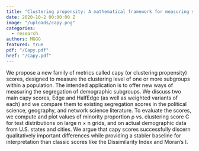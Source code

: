 ```yaml
---
title: "Clustering propensity: A mathematical framework for measuring segregation"
date: 2020-10-2 00:00:00 Z
image: "/uploads/capy.png"
categories:
  - research
authors: MGGG
featured: true
pdf: "/Capy.pdf"
href: "/Capy.pdf"
---
```


We propose a new family of metrics called capy (or clustering propensity) scores, designed to measure the clustering level of one or more subgroups within a population. The intended application is to offer new ways of measuring the segregation of demographic subgroups. We discuss two main capy scores, Edge and HalfEdge (as well as weighted variants of each) and we compare them to existing segregation scores in the political science, geography, and network science literature. To evaluate the scores, we compute and plot values of minority proportion ρ vs. clustering score C for test distributions on large n × n grids, and on actual demographic data from U.S. states and cities. We argue that capy scores successfully discern qualitatively important differences while providing a stabler baseline for interpretation than classic scores like the Dissimilarity Index and Moran’s I.